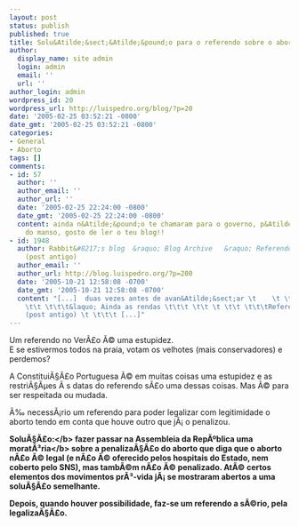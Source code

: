 ```yaml
---
layout: post
status: publish
published: true
title: Solu&Atilde;&sect;&Atilde;&pound;o para o referendo sobre o aborto
author:
  display_name: site admin
  login: admin
  email: ''
  url: ''
author_login: admin
wordpress_id: 20
wordpress_url: http://luispedro.org/blog/?p=20
date: '2005-02-25 03:52:21 -0800'
date_gmt: '2005-02-25 03:52:21 -0800'
categories:
- General
- Aborto
tags: []
comments:
- id: 57
  author: ''
  author_email: ''
  author_url: ''
  date: '2005-02-25 22:24:00 -0800'
  date_gmt: '2005-02-25 22:24:00 -0800'
  content: ainda n&Atilde;&pound;o te chamaram para o governo, p&Atilde;&iexcl;? abra&Atilde;&sect;o
    do manso, gosto de ler o teu blog!!
- id: 1948
  author: Rabbit&#8217;s blog  &raquo; Blog Archive   &raquo; Referendo do Aborto
    (post antigo)
  author_email: ''
  author_url: http://blog.luispedro.org/?p=200
  date: '2005-10-21 12:58:08 -0700'
  date_gmt: '2005-10-21 12:58:08 -0700'
  content: "[...]  duas vezes antes de avan&Atilde;&sect;ar \t    \t \t\t\t\t   \t
    \t\t \t\t\t&laquo; Ainda as rendas \t\t\t \t\t \t \t\t \t\t\tReferendo do Aborto
    (post antigo) \t \t\t\t [...]"
---
```

<p>Um referendo no Ver&Atilde;&pound;o &Atilde;&copy; uma estupidez.<br />
E se estivermos todos na praia, votam os velhotes (mais conservadores) e perdemos?</p>
<p>A Constitui&Atilde;&sect;&Atilde;&pound;o Portuguesa &Atilde;&copy; em muitas coisas uma estupidez e as restri&Atilde;&sect;&Atilde;&micro;es &Atilde;&nbsp;s datas do referendo s&Atilde;&pound;o uma dessas coisas. Mas &Atilde;&copy; para ser respeitada ou mudada.</p>
<p>&Atilde;&permil; necess&Atilde;&iexcl;rio um referendo para poder legalizar com legitimidade o aborto tendo em conta que houve outro que j&Atilde;&iexcl; o penalizou.</p>
<p><b>Solu&Atilde;&sect;&Atilde;&pound;o:<&#47;b> fazer passar na Assembleia da Rep&Atilde;&ordm;blica uma <b>morat&Atilde;&sup3;ria<&#47;b> sobre a penaliza&Atilde;&sect;&Atilde;&pound;o do aborto que diga que o aborto n&Atilde;&pound;o &Atilde;&copy; legal (e n&Atilde;&pound;o &Atilde;&copy; oferecido pelos hospitais do Estado, nem coberto pelo SNS), mas tamb&Atilde;&copy;m n&Atilde;&pound;o &Atilde;&copy; penalizado. At&Atilde;&copy; certos elementos dos movimentos pr&Atilde;&sup3;-vida j&Atilde;&iexcl; se mostraram abertos a uma solu&Atilde;&sect;&Atilde;&pound;o semelhante.</p>
<p>Depois, quando houver possibilidade, faz-se um referendo a s&Atilde;&copy;rio, pela legaliza&Atilde;&sect;&Atilde;&pound;o.</p>

